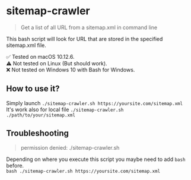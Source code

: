 # sitemap-crawler
> Get a list of all URL from a sitemap.xml in command line

This bash script will look for URL that are stored in the specified sitemap.xml file.

✅ Tested on macOS 10.12.6.  
⚠️ Not tested on Linux (But should work).  
❌ Not tested on Windows 10 with Bash for Windows.

## How to use it?
Simply launch `./sitemap-crawler.sh https://yoursite.com/sitemap.xml`  
It's work also for local file `./sitemap-crawler.sh ./path/to/your/sitemap.xml`

## Troubleshooting
> permission denied: ./sitemap-crawler.sh

Depending on where you execute this script you maybe need to add `bash` before.  
`bash ./sitemap-crawler.sh https://yoursite.com/sitemap.xml`